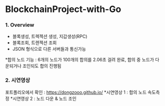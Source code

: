 # BlockchainProject-with-Go

### 1. Overview
- 블록생성, 트렉젝션 생성, 지갑생성(RPC)
- 블록조회, 트렌젝션 조회
- JSON 형식으로 다른 서버들과 통신가능

*합의 노드 기능 : 6개의 노드가 100개의 합의를 2.06초 걸려 완료, 합의 중 노드가 다운되거나 조인되도 합의 진행됨

### 2. 시연영상
포트폴리오에서 확인  : https://dongzooo.github.io/
*시연영상 1 : 합의 노드 속도측정
*시연영상 2 : 노드 다운 & 노드 조인
